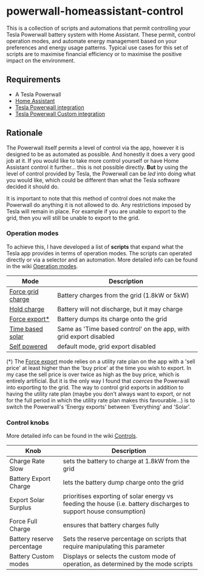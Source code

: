 # powerwall-homeassistant-control

This is a collection of scripts and automations that permit controlling your Tesla Powerwall battery system with Home Assistant. These permit, control operation modes, and automate energy management based on your preferences and energy usage patterns. Typical use cases for this set of scripts are to maximise financial efficiency or to maximise the positive impact on the environment.

## Requirements

* A Tesla Powerwall
* [Home Assistant](https://www.home-assistant.io/)
* [Tesla Powerwall integration](https://www.home-assistant.io/integrations/powerwall)
* [Tesla Powerwall Custom integration](https://github.com/alandtse/tesla)

## Rationale

The Powerwall itself permits a level of control via the app, however it is designed to be as automated as possible. And honestly it does a very good job at it. If you would like to take more control yourself or have Home Assistant control it further... this is not possible directly. **But** by using the level of control provided by Tesla, the Powerwall can be *led* into doing what you would like, which could be different than what the Tesla software decided it should do.

It is important to note that this method of control does not make the Powerwall do anything it is not allowed to do. Any restrictions imposed by Tesla will remain in place. For example if you are unable to export to the grid, then you will still be unable to export to the grid.

### Operation modes

To achieve this, I have developed a list of **scripts** that expand what the Tesla app provides in terms of operation modes. The scripts can operated directly or via a selector and an automation. More detailed info can be found in the wiki [Operation modes](../../wiki/Custom-operation-modes).

| Mode | Description |
|------|-------------|
| [Force grid charge](scripts/force_charge.yaml) | Battery charges from the grid (1.8kW or 5kW) |
| [Hold charge](scripts/hold_charge.yaml) | Battery will not discharge, but it may charge |
| [Force export\*](scripts/force_export.yaml) | Battery dumps its charge onto the grid |
| [Time based solar](scripts/time_based_solar.yaml) | Same as 'Time based control' on the app, with grid export disabled |
| [Self powered](scripts/self_powered.yaml) | default mode, grid export disabled |

(*) The [Force export](../../wiki/Custom-operation-modes#force-export) mode relies on a utility rate plan on the app with a 'sell price' at least higher than the 'buy price' at the time you wish to export. In my case the sell price is over twice as high as the buy price, which is entirely artificial. But it is the only way I found that *coerces* the Powerwall into exporting to the grid. The way to control grid exports in addition to having the utility rate plan (maybe you don't always want to export, or not for the full period in which the utility rate plan makes this favourable...) is to switch the Powerwall's 'Energy exports' between 'Everything' and 'Solar'.

### Control knobs

More detailed info can be found in the wiki [Controls](../../wiki/Controls).

| Knob | Description |
|--------|-------------|
| Charge Rate Slow | sets the battery to charge at 1.8kW from the grid |
| Battery Export Charge | lets the battery dump charge onto the grid |
| Export Solar Surplus | prioritises exporting of solar energy vs feeding the house (i.e. battery discharges to support house consumption) |
| Force Full Charge | ensures that battery charges fully |
| Battery reserve percentage | Sets the reserve percentage on scripts that require manipulating this parameter |
| Battery Custom modes | Displays or selects the custom mode of operation, as determined by the mode scripts |
